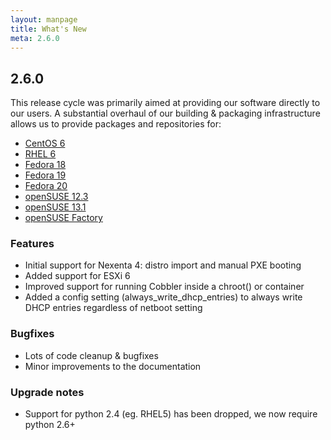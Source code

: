```yaml
---
layout: manpage
title: What's New
meta: 2.6.0
---
```



## 2.6.0

This release cycle was primarily aimed at providing our software directly to our users.
A substantial overhaul of our building & packaging infrastructure allows us to provide packages and repositories for:
- <a href="http://download.opensuse.org/repositories/home:/libertas-ict:/cobbler26/CentOS_CentOS-6/">CentOS 6</a>
- <a href="http://download.opensuse.org/repositories/home:/libertas-ict:/cobbler26/RedHat_RHEL-6/">RHEL 6</a>
- <a href="http://download.opensuse.org/repositories/home:/libertas-ict:/cobbler26/Fedora_18/">Fedora 18</a>
- <a href="http://download.opensuse.org/repositories/home:/libertas-ict:/cobbler26/Fedora_19/">Fedora 19</a>
- <a href="http://download.opensuse.org/repositories/home:/libertas-ict:/cobbler26/Fedora_20/">Fedora 20</a>
- <a href="http://download.opensuse.org/repositories/home:/libertas-ict:/cobbler26/openSUSE_12.3/">openSUSE 12.3</a>
- <a href="http://download.opensuse.org/repositories/home:/libertas-ict:/cobbler26/openSUSE_13.1/">openSUSE 13.1</a>
- <a href="http://download.opensuse.org/repositories/home:/libertas-ict:/cobbler26/openSUSE_Factory/">openSUSE Factory</a>

### Features

- Initial support for Nexenta 4: distro import and manual PXE booting
- Added support for ESXi 6
- Improved support for running Cobbler inside a chroot() or container
- Added a config setting (always_write_dhcp_entries) to always write DHCP entries regardless of netboot setting

### Bugfixes

- Lots of code cleanup & bugfixes
- Minor improvements to the documentation

### Upgrade notes

- Support for python 2.4 (eg. RHEL5) has been dropped, we now require python 2.6+

